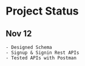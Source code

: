 # Project Status
## Nov 12
    - Designed Schema
    - Signup & Signin Rest APIs
    - Tested APIs with Postman